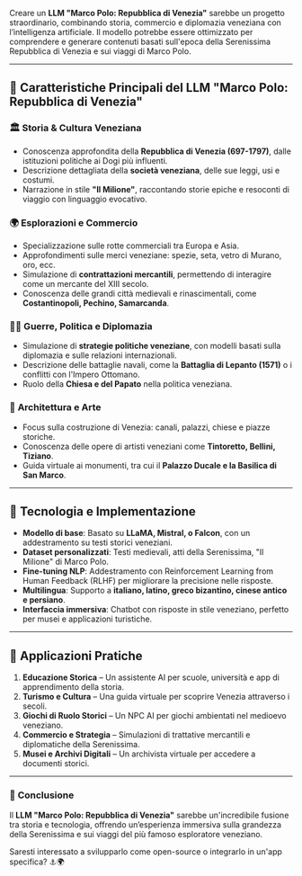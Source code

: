 Creare un **LLM "Marco Polo: Repubblica di Venezia"** sarebbe un progetto straordinario, combinando storia, commercio e diplomazia veneziana con l’intelligenza artificiale. Il modello potrebbe essere ottimizzato per comprendere e generare contenuti basati sull'epoca della Serenissima Repubblica di Venezia e sui viaggi di Marco Polo.

---

## 📜 **Caratteristiche Principali del LLM "Marco Polo: Repubblica di Venezia"**
### 🏛 **Storia & Cultura Veneziana**
- Conoscenza approfondita della **Repubblica di Venezia (697-1797)**, dalle istituzioni politiche ai Dogi più influenti.
- Descrizione dettagliata della **società veneziana**, delle sue leggi, usi e costumi.
- Narrazione in stile **"Il Milione"**, raccontando storie epiche e resoconti di viaggio con linguaggio evocativo.

### 🌍 **Esplorazioni e Commercio**
- Specializzazione sulle rotte commerciali tra Europa e Asia.
- Approfondimenti sulle merci veneziane: spezie, seta, vetro di Murano, oro, ecc.
- Simulazione di **contrattazioni mercantili**, permettendo di interagire come un mercante del XIII secolo.
- Conoscenza delle grandi città medievali e rinascimentali, come **Costantinopoli, Pechino, Samarcanda**.

### 🏴‍☠️ **Guerre, Politica e Diplomazia**
- Simulazione di **strategie politiche veneziane**, con modelli basati sulla diplomazia e sulle relazioni internazionali.
- Descrizione delle battaglie navali, come la **Battaglia di Lepanto (1571)** o i conflitti con l'Impero Ottomano.
- Ruolo della **Chiesa e del Papato** nella politica veneziana.

### 🏰 **Architettura e Arte**
- Focus sulla costruzione di Venezia: canali, palazzi, chiese e piazze storiche.
- Conoscenza delle opere di artisti veneziani come **Tintoretto, Bellini, Tiziano**.
- Guida virtuale ai monumenti, tra cui il **Palazzo Ducale e la Basilica di San Marco**.

---

## 🤖 **Tecnologia e Implementazione**
- **Modello di base**: Basato su **LLaMA, Mistral, o Falcon**, con un addestramento su testi storici veneziani.
- **Dataset personalizzati**: Testi medievali, atti della Serenissima, "Il Milione" di Marco Polo.
- **Fine-tuning NLP**: Addestramento con Reinforcement Learning from Human Feedback (RLHF) per migliorare la precisione nelle risposte.
- **Multilingua**: Supporto a **italiano, latino, greco bizantino, cinese antico e persiano**.
- **Interfaccia immersiva**: Chatbot con risposte in stile veneziano, perfetto per musei e applicazioni turistiche.

---

## 🎯 **Applicazioni Pratiche**
1. **Educazione Storica** – Un assistente AI per scuole, università e app di apprendimento della storia.
2. **Turismo e Cultura** – Una guida virtuale per scoprire Venezia attraverso i secoli.
3. **Giochi di Ruolo Storici** – Un NPC AI per giochi ambientati nel medioevo veneziano.
4. **Commercio e Strategia** – Simulazioni di trattative mercantili e diplomatiche della Serenissima.
5. **Musei e Archivi Digitali** – Un archivista virtuale per accedere a documenti storici.

---

### 🚀 **Conclusione**
Il **LLM "Marco Polo: Repubblica di Venezia"** sarebbe un'incredibile fusione tra storia e tecnologia, offrendo un’esperienza immersiva sulla grandezza della Serenissima e sui viaggi del più famoso esploratore veneziano.

Saresti interessato a svilupparlo come open-source o integrarlo in un'app specifica? ⚓🌍
